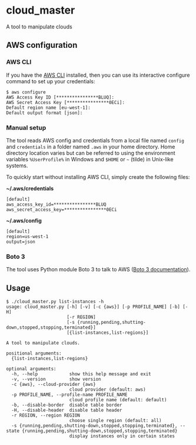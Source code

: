 # cloud_master
A tool to manipulate clouds

## AWS configuration
### AWS CLI
If you have the [AWS CLI](http://docs.aws.amazon.com/cli/latest/userguide/cli-chap-getting-started.html) installed, then you can use its interactive configure command to set up your credentials:
```
$ aws configure
AWS Access Key ID [****************BLUQ]:
AWS Secret Access Key [****************0ECi]:
Default region name [eu-west-1]:
Default output format [json]:

```
### Manual setup
The tool reads AWS config and credentials from a local file named `config` and `credentials` in a folder named `.aws` in your home directory. Home directory location varies but can be referred to using the environment variables `%UserProfile%` in Windows and `$HOME` or `~` (tilde) in Unix-like systems.

To quickly start without installing AWS CLI, simply create the following files:

**~/.aws/credentials**
```
[default]
aws_access_key_id=****************BLUQ
aws_secret_access_key=****************0ECi
```

**~/.aws/config**
```
[default]
region=us-west-1
output=json
```

### Boto 3
The tool uses Python module Boto 3 to talk to AWS ([Boto 3 documentation](http://boto3.readthedocs.org/en/latest/guide/configuration.html)).

## Usage
```
$ ./cloud_master.py list-instances -h
usage: cloud_master.py [-h] [-v] [-c {aws}] [-p PROFILE_NAME] [-b] [-H]
                       [-r REGION]
                       [-s {running,pending,shutting-down,stopped,stopping,terminated}]
                       [{list-instances,list-regions}]

A tool to manipulate clouds.

positional arguments:
  {list-instances,list-regions}

optional arguments:
  -h, --help            show this help message and exit
  -v, --version         show version
  -c {aws}, --cloud-provider {aws}
                        cloud provider (default: aws)
  -p PROFILE_NAME, --profile-name PROFILE_NAME
                        cloud profile name (default: default)
  -b, --disable-border  disable table border
  -H, --disable-header  disable table header
  -r REGION, --region REGION
                        choose single region (default: all)
  -s {running,pending,shutting-down,stopped,stopping,terminated}, --state {running,pending,shutting-down,stopped,stopping,terminated}
                        display instances only in certain states
```
